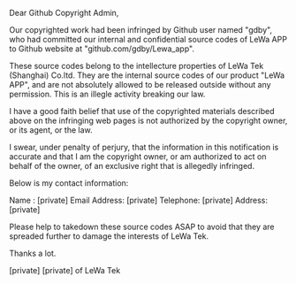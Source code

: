 Dear Github Copyright Admin,

Our copyrighted work had been infringed by Github user named "gdby", who had committed our internal and confidential source codes of LeWa APP to Github website at "github.com/gdby/Lewa_app".

These source codes belong to the intellecture properties of LeWa Tek (Shanghai) Co.ltd. They are the internal source codes of our product "LeWa APP", and are not absolutely allowed to be released outside without any permission. This is an illegle activity breaking our law.

I have a good faith belief that use of the copyrighted materials described above on the infringing web pages is not authorized by the copyright owner, or its agent, or the law.

I swear, under penalty of perjury, that the information in this notification is accurate and that I am the copyright owner, or am authorized to act on behalf of the owner, of an exclusive right that is allegedly infringed.

Below is my contact information:

Name : [private]
Email Address: [private]
Telephone: [private]
Address: [private]

Please help to takedown these source codes ASAP to avoid that they are spreaded further to damage the interests of LeWa Tek.

Thanks a lot.

[private]
[private] of LeWa Tek
